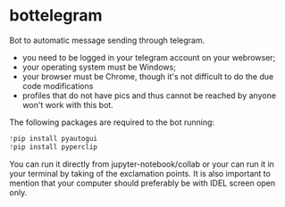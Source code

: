 # bottelegram
Bot to automatic message sending through telegram.
- you need to be logged in your telegram account on your webrowser;
- your operating system must be Windows;
- your browser must be Chrome, though it's not difficult to do the due code modifications
- profiles that do not have pics and thus cannot be reached by anyone won't work with this bot.

The following packages are required to the bot running:

```python
!pip install pyautogui
!pip install pyperclip
```
You can run it directly from jupyter-notebook/collab or your can run it in your terminal by taking of the exclamation points.
It is also important to mention that your computer should preferably be with IDEL screen open only.

